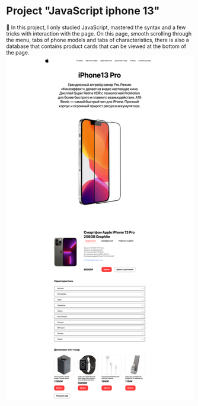 # Project "JavaScript iphone 13"

🔨
In this project, I only studied JavaScript, mastered the syntax and a few tricks with interaction with the page.
On this page, smooth scrolling through the menu, tabs of phone models and tabs of characteristics, there is also a database that contains product cards that can be viewed at the bottom of the page.
![Design preview for the Product preview](./desing/iphone.png)
